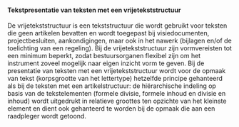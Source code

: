 ﻿#### Tekstpresentatie van teksten met een vrijetekststructuur

De vrijetekststructuur is een tekststructuur die wordt gebruikt voor teksten 
die geen artikelen bevatten en wordt toegepast bij visiedocumenten, projectbesluiten, 
aankondigingen, maar ook in het nawerk (bijlagen en/of de toelichting van een regeling). 
Bij de vrijetekststructuur zijn vormvereisten tot een minimum beperkt, zodat bestuursorganen 
flexibel zijn om het instrument zoveel mogelijk naar eigen inzicht vorm te geven. 
Bij de presentatie van teksten met een vrijetekststructuur wordt voor de opmaak van tekst 
(korpsgrootte van het lettertype) hetzelfde principe gehanteerd als bij de teksten met een 
artikelstructuur: de hiërarchische indeling op basis van de tekstelementen (formele divisie, 
formele inhoud en divisie en inhoud) wordt uitgedrukt in relatieve groottes ten opzichte van het 
kleinste element en dient ook gehanteerd te worden bij de opmaak die aan een raadpleger wordt 
getoond. 